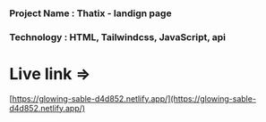 ### Project Name : Thatix - landign page

### Technology : HTML, Tailwindcss, JavaScript, api

# Live link => 
[https://glowing-sable-d4d852.netlify.app/](https://glowing-sable-d4d852.netlify.app/)
